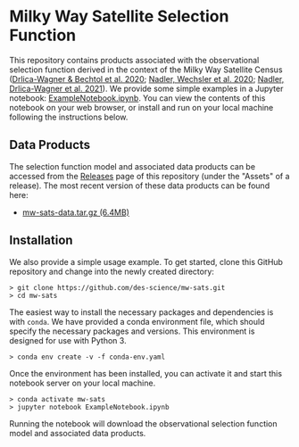 # Milky Way Satellite Selection Function

This repository contains products associated with the observational selection function derived in the context of the Milky Way Satellite Census ([Drlica-Wagner & Bechtol et al. 2020](https://arxiv.org/abs/1912.03302); [Nadler, Wechsler et al. 2020](https://arxiv.org/abs/1912.03303); [Nadler, Drlica-Wagner et al. 2021](https://arxiv.org/abs/2008.00022)). We provide some simple examples in a Jupyter notebook: [ExampleNotebook.ipynb](ExampleNotebook.ipynb). You can view the contents of this notebook on your web browser, or install and run on your local machine following the instructions below.

## Data Products

The selection function model and associated data products can be accessed from the [Releases](../../releases) page of this repository (under the "Assets" of a release). The most recent version of these data products can be found here:

* [mw-sats-data.tar.gz (6.4MB)](https://github.com/des-science/mw-sats/releases/download/v0.2/mw-sats-data.tar.gz)

## Installation

We also provide a simple usage example. To get started, clone this GitHub repository and change into the newly created directory:

```
> git clone https://github.com/des-science/mw-sats.git
> cd mw-sats
```

The easiest way to install the necessary packages and dependencies is with `conda`. We have provided a conda environment file, which should specify the necessary packages and versions. This environment is designed for use with Python 3.

```
> conda env create -v -f conda-env.yaml
```

Once the environment has been installed, you can activate it and start this notebook server on your local machine.

```
> conda activate mw-sats
> jupyter notebook ExampleNotebook.ipynb
```

Running the notebook will download the observational selection function model and associated data products.
